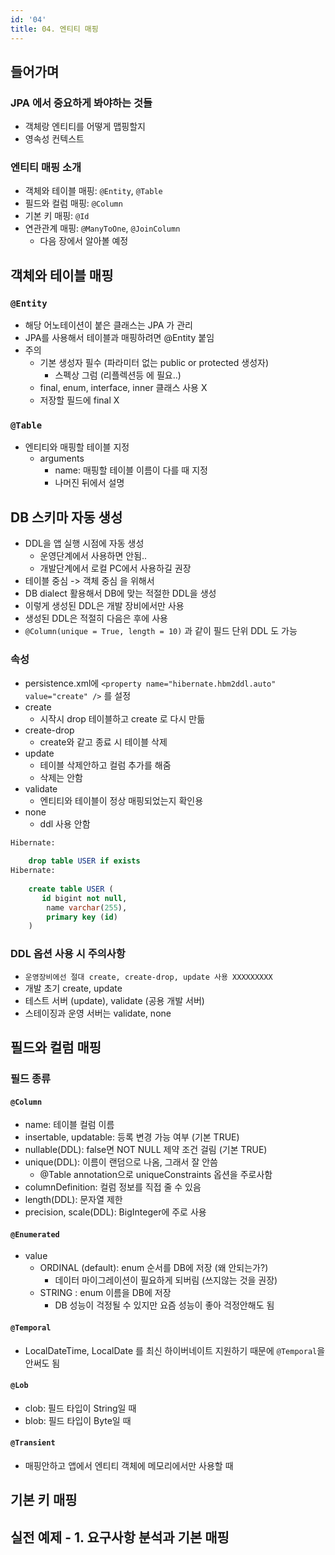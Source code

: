 ```yaml
---
id: '04'
title: 04. 엔티티 매핑
---
```



## 들어가며

### JPA 에서 중요하게 봐야하는 것들

- 객체랑 엔티티를 어떻게 맵핑할지
- 영속성 컨텍스트

### 엔티티 매핑 소개

- 객체와 테이블 매핑: `@Entity`, `@Table`
- 필드와 컬럼 매핑: `@Column`
- 기본 키 매핑: `@Id`
- 연관관계 매핑: `@ManyToOne`, `@JoinColumn`
  - 다음 장에서 알아볼 예정

## 객체와 테이블 매핑

### `@Entity`

- 해당 어노테이션이 붙은 클래스는 JPA 가 관리
- JPA를 사용해서 테이블과 매핑하려면 @Entity 붙임
- 주의
  - 기본 생성자 필수 (파라미터 없는 public or protected 생성자)
    - 스펙상 그럼 (리플렉션등 에 필요..)
  - final, enum, interface, inner 클래스 사용 X
  - 저장할 필드에 final X

### `@Table`

- 엔티티와 매핑할 테이블 지정
  - arguments
    - name: 매핑할 테이블 이름이 다를 때 지정
    - 나머진 뒤에서 설명

## DB 스키마 자동 생성

- DDL을 앱 실행 시점에 자동 생성
  - 운영단계에서 사용하면 안됨..
  - 개발단계에서 로컬 PC에서 사용하길 권장
- 테이블 중심 -> 객체 중심 을 위해서
- DB dialect 활용해서 DB에 맞는 적절한 DDL을 생성
- 이렇게 생성된 DDL은 개발 장비에서만 사용
- 생성된 DDL은 적절히 다음은 후에 사용
- `@Column(unique = True, length = 10)` 과 같이 필드 단위 DDL 도 가능

### 속성

- persistence.xml에 `<property name="hibernate.hbm2ddl.auto" value="create" />` 를 설정
- create
  - 시작시 drop 테이블하고 create 로 다시 만듦
- create-drop
  - create와 같고 종료 시 테이블 삭제
- update
  - 테이블 삭제안하고 컬럼 추가를 해줌
  - 삭제는 안함
- validate
  - 엔티티와 테이블이 정상 매핑되었는지 확인용
- none
  - ddl 사용 안함

```sql title="hivernate.hbm2ddl.auto 를 create로 설정했을 때"
Hibernate: 
    
    drop table USER if exists
Hibernate: 
    
    create table USER (
       id bigint not null,
        name varchar(255),
        primary key (id)
    )
```

### DDL 옵션 사용 시 주의사항

- `운영장비에선 절대 create, create-drop, update 사용 XXXXXXXXX`
- 개발 초기 create, update
- 테스트 서버 (update), validate (공용 개발 서버)
- 스테이징과 운영 서버는 validate, none

## 필드와 컬럼 매핑

### 필드 종류

#### `@Column`

- name: 테이블 컬럼 이름
- insertable, updatable: 등록 변경 가능 여부 (기본 TRUE)
- nullable(DDL): false면 NOT NULL 제약 조건 걸림 (기본 TRUE)
- unique(DDL): 이름이 랜덤으로 나옴, 그래서 잘 안씀
  - @Table annotation으로 uniqueConstraints 옵션을 주로사함
- columnDefinition: 컬럼 정보를 직접 줄 수 있음
- length(DDL): 문자열 제한
- precision, scale(DDL): BigInteger에 주로 사용

#### `@Enumerated`

- value
  - ORDINAL (default): enum 순서를 DB에 저장 (왜 안되는가?)
    - 데이터 마이그레이션이 필요하게 되버림 (쓰지않는 것을 권장)
  - STRING : enum 이름을 DB에 저장
    - DB 성능이 걱정될 수 있지만 요즘 성능이 좋아 걱정안해도 됨

#### `@Temporal`

- LocalDateTime, LocalDate 를 최신 하이버네이트 지원하기 때문에 `@Temporal`을 안써도 됨

#### `@Lob`

- clob: 필드 타입이 String일 때
- blob: 필드 타입이 Byte일 때

#### `@Transient`

- 매핑안하고 앱에서 엔티티 객체에 메모리에서만 사용할 때

## 기본 키 매핑

## 실전 예제 - 1. 요구사항 분석과 기본 매핑